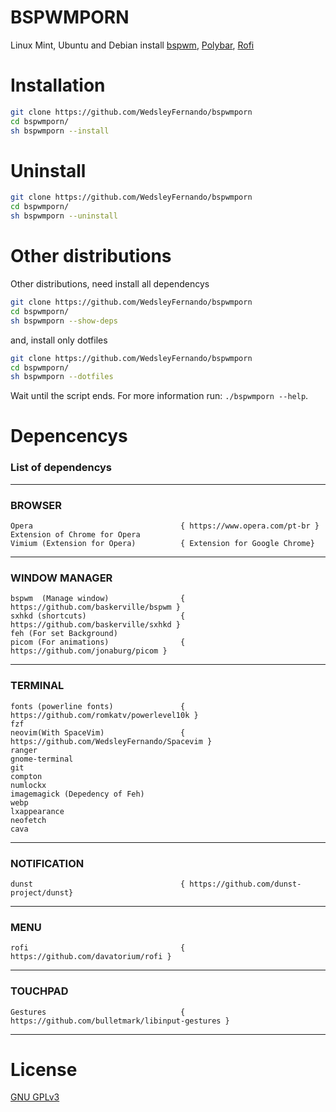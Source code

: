 # BSPWMPORN
Linux Mint, Ubuntu and Debian install [bspwm](https://github.com/baskerville/bspwm), [Polybar](https://github.com/polybar/polybar), [Rofi](https://github.com/davatorium/rofi)

# Installation
```sh
git clone https://github.com/WedsleyFernando/bspwmporn
cd bspwmporn/
sh bspwmporn --install
```

# Uninstall
```sh
git clone https://github.com/WedsleyFernando/bspwmporn
cd bspwmporn/
sh bspwmporn --uninstall
```

# Other distributions
Other distributions, need install all dependencys 
```sh
git clone https://github.com/WedsleyFernando/bspwmporn
cd bspwmporn/
sh bspwmporn --show-deps
```
and, install only dotfiles

```sh
git clone https://github.com/WedsleyFernando/bspwmporn
cd bspwmporn/
sh bspwmporn --dotfiles
```


Wait until the script ends. For more information run: `./bspwmporn --help`.

# Depencencys
### List of dependencys
---------------------------------------------------------------------------------------------
### BROWSER 
	Opera                                 { https://www.opera.com/pt-br }
	Extension of Chrome for Opera 
	Vimium (Extension for Opera)          { Extension for Google Chrome}
	
	
---------------------------------------------------------------------------------------------

### WINDOW MANAGER
	bspwm  (Manage window)                { https://github.com/baskerville/bspwm }
	sxhkd (shortcuts)                     { https://github.com/baskerville/sxhkd }
	feh (For set Background)              
	picom (For animations)                { https://github.com/jonaburg/picom }
	
	
---------------------------------------------------------------------------------------------

### TERMINAL
	fonts (powerline fonts)               { https://github.com/romkatv/powerlevel10k }
	fzf
	neovim(With SpaceVim)                 { https://github.com/WedsleyFernando/Spacevim }
	ranger 
	gnome-terminal
	git
	compton
	numlockx
	imagemagick (Depedency of Feh) 
	webp
	lxappearance
	neofetch
	cava
	
--------------------------------------------------------------------------------------------

### NOTIFICATION
	dunst                                 { https://github.com/dunst-project/dunst}

---------------------------------------------------------------------------------------------

### MENU
	rofi                                  { https://github.com/davatorium/rofi }

---------------------------------------------------------------------------------------------

### TOUCHPAD
	Gestures                              { https://github.com/bulletmark/libinput-gestures }
	
	
---------------------------------------------------------------------------------------------

# License
[GNU GPLv3](LICENSE)
